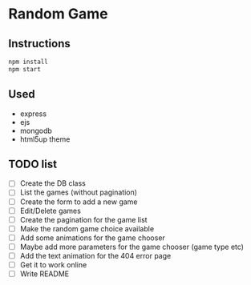 # Random Game

## Instructions
```bash
npm install
npm start
```

## Used
* express
* ejs
* mongodb
* html5up theme

## TODO list
- [ ] Create the DB class
- [ ] List the games (without pagination)
- [ ] Create the form to add a new game
- [ ] Edit/Delete games
- [ ] Create the pagination for the game list
- [ ] Make the random game choice available
- [ ] Add some animations for the game chooser
- [ ] Maybe add more parameters for the game chooser (game type etc)
- [ ] Add the text animation for the 404 error page
- [ ] Get it to work online
- [ ] Write README
